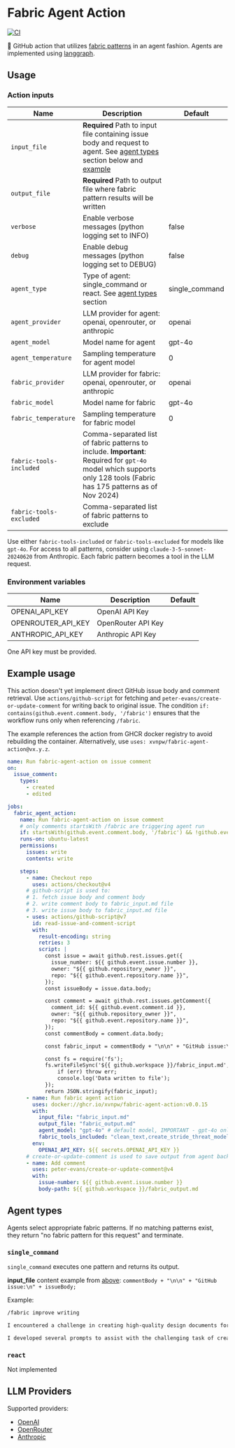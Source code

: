 # Fabric Agent Action

[![CI](https://github.com/xvnpw/fabric-agent-action/actions/workflows/ci.yaml/badge.svg)](https://github.com/xvnpw/fabric-agent-action/actions/workflows/ci.yaml)

🤖 GitHub action that utilizes [fabric patterns](https://github.com/danielmiessler/fabric/tree/main/patterns) in an agent fashion. Agents are implemented using [langgraph](https://www.langchain.com/langgraph).

## Usage

### Action inputs

| Name | Description | Default |
| --- | --- | --- |
| `input_file` | **Required** Path to input file containing issue body and request to agent. See [agent types](#agent-types) section below and [example](#example-usage) | |
| `output_file` | **Required** Path to output file where fabric pattern results will be written | |
| `verbose` | Enable verbose messages (python logging set to INFO) | false |
| `debug` | Enable debug messages (python logging set to DEBUG) | false |
| `agent_type` | Type of agent: single_command or react. See [agent types](#agent-types) section | single_command |
| `agent_provider` | LLM provider for agent: openai, openrouter, or anthropic | openai |
| `agent_model` | Model name for agent | gpt-4o |
| `agent_temperature` | Sampling temperature for agent model | 0 |
| `fabric_provider` | LLM provider for fabric: openai, openrouter, or anthropic | openai |
| `fabric_model` | Model name for fabric | gpt-4o |
| `fabric_temperature` | Sampling temperature for fabric model | 0 |
| `fabric-tools-included` | Comma-separated list of fabric patterns to include. **Important**: Required for `gpt-4o` model which supports only 128 tools (Fabric has 175 patterns as of Nov 2024) | |
| `fabric-tools-excluded` | Comma-separated list of fabric patterns to exclude | |

Use either `fabric-tools-included` or `fabric-tools-excluded` for models like `gpt-4o`. For access to all patterns, consider using `claude-3-5-sonnet-20240620` from Anthropic. Each fabric pattern becomes a tool in the LLM request.

### Environment variables

| Name | Description | Default |
| --- | --- | --- |
| OPENAI_API_KEY | OpenAI API Key | |
| OPENROUTER_API_KEY | OpenRouter API Key | |
| ANTHROPIC_API_KEY | Anthropic API Key | |

One API key must be provided.

## Example usage

This action doesn't yet implement direct GitHub issue body and comment retrieval. Use `actions/github-script` for fetching and `peter-evans/create-or-update-comment` for writing back to original issue. The condition `if: contains(github.event.comment.body, '/fabric')` ensures that the workflow runs only when referencing `/fabric`.

The example references the action from GHCR docker registry to avoid rebuilding the container. Alternatively, use `uses: xvnpw/fabric-agent-action@vx.y.z`.

```yml
name: Run fabric-agent-action on issue comment
on:
  issue_comment:
    types:
      - created
      - edited

jobs:
  fabric_agent_action:
    name: Run fabric-agent-action on issue comment
    # only comments startsWith /fabric are triggering agent run
    if: startsWith(github.event.comment.body, '/fabric') && !github.event.issue.pull_request
    runs-on: ubuntu-latest
    permissions:
      issues: write
      contents: write

    steps:
      - name: Checkout repo
        uses: actions/checkout@v4
      # github-script is used to:
      # 1. fetch issue body and comment body
      # 2. write comment body to fabric_input.md file
      # 3. write issue body to fabric_input.md file
      - uses: actions/github-script@v7
        id: read-issue-and-comment-script
        with:
          result-encoding: string
          retries: 3
          script: |
            const issue = await github.rest.issues.get({
              issue_number: ${{ github.event.issue.number }},
              owner: "${{ github.repository_owner }}",
              repo: "${{ github.event.repository.name }}",
            });
            const issueBody = issue.data.body;

            const comment = await github.rest.issues.getComment({
              comment_id: ${{ github.event.comment.id }},
              owner: "${{ github.repository_owner }}",
              repo: "${{ github.event.repository.name }}",
            });
            const commentBody = comment.data.body;

            const fabric_input = commentBody + "\n\n" + "GitHub issue:\n" + issueBody;

            const fs = require('fs');
            fs.writeFileSync('${{ github.workspace }}/fabric_input.md', fabric_input, (err) => {
                if (err) throw err;
                console.log('Data written to file');
            });
            return JSON.stringify(fabric_input);
      - name: Run fabric agent action
        uses: docker://ghcr.io/xvnpw/fabric-agent-action:v0.0.15
        with:
          input_file: "fabric_input.md"
          output_file: "fabric_output.md"
          agent_model: "gpt-4o" # default model, IMPORTANT - gpt-4o only supports 128 patterns - you need to use fabric_tools_included/fabric_tools_excluded 
          fabric_tools_included: "clean_text,create_stride_threat_model,create_design_document,review_design,refine_design_document,create_threat_scenarios,improve_writing"
        env:
          OPENAI_API_KEY: ${{ secrets.OPENAI_API_KEY }}
      # create-or-update-comment is used to save output from agent back to original issue
      - name: Add comment
        uses: peter-evans/create-or-update-comment@v4
        with:
          issue-number: ${{ github.event.issue.number }}
          body-path: ${{ github.workspace }}/fabric_output.md
```

## Agent types

Agents select appropriate fabric patterns. If no matching patterns exist, they return "no fabric pattern for this request" and terminate.

### `single_command`

`single_command` executes one pattern and returns its output.

**input_file** content example from [above](#example-usage): `commentBody + "\n\n" + "GitHub issue:\n" + issueBody;`

Example:

```markdown
/fabric improve writing

I encountered a challenge in creating high-quality design documents for my threat modeling research. About a year and a half ago, I created AI Nutrition-Pro architecture and have been using it since then. What if it's already in LLMs' training data? Testing threat modeling capabilities could give me false results.

I developed several prompts to assist with the challenging task of creating design documents. I implemented these as Fabric patterns for everyone's benefit. If you're unfamiliar with Fabric - it's an excellent CLI tool created by Daniel Miessler.
```

### `react`

Not implemented

## LLM Providers

Supported providers:
- [OpenAI](https://platform.openai.com/)
- [OpenRouter](https://openrouter.ai/)
- [Anthropic](https://www.anthropic.com/)
